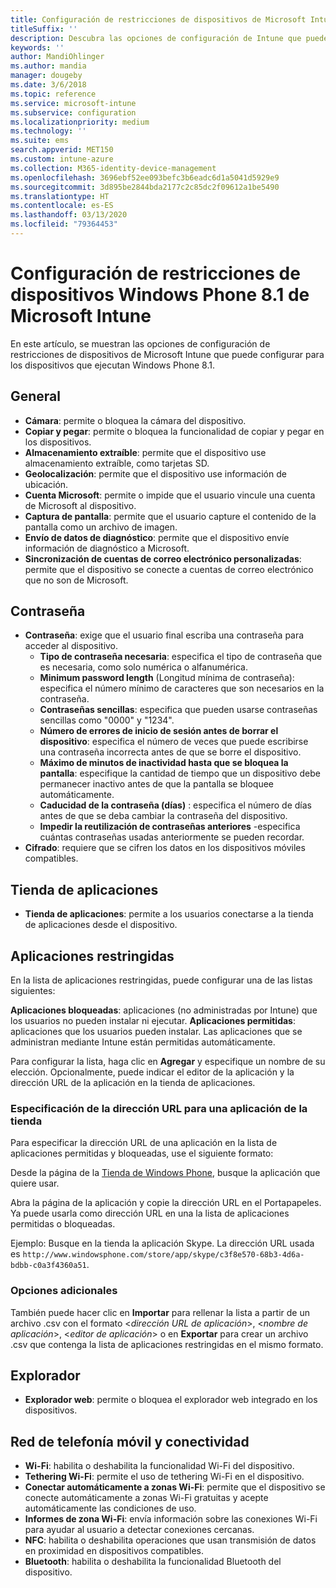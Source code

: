 ```yaml
---
title: Configuración de restricciones de dispositivos de Microsoft Intune para Windows Phone 8.1
titleSuffix: ''
description: Descubra las opciones de configuración de Intune que puede usar para controlar la funcionalidad y la configuración de los dispositivos que ejecutan Windows Phone 8.1.
keywords: ''
author: MandiOhlinger
ms.author: mandia
manager: dougeby
ms.date: 3/6/2018
ms.topic: reference
ms.service: microsoft-intune
ms.subservice: configuration
ms.localizationpriority: medium
ms.technology: ''
ms.suite: ems
search.appverid: MET150
ms.custom: intune-azure
ms.collection: M365-identity-device-management
ms.openlocfilehash: 3696ebf52ee093befc3b6eadc6d1a5041d5929e9
ms.sourcegitcommit: 3d895be2844bda2177c2c85dc2f09612a1be5490
ms.translationtype: HT
ms.contentlocale: es-ES
ms.lasthandoff: 03/13/2020
ms.locfileid: "79364453"
---
```

# <a name="microsoft-intune-windows-phone-81-device-restriction-settings"></a>Configuración de restricciones de dispositivos Windows Phone 8.1 de Microsoft Intune



En este artículo, se muestran las opciones de configuración de restricciones de dispositivos de Microsoft Intune que puede configurar para los dispositivos que ejecutan Windows Phone 8.1.


## <a name="general"></a>General

- **Cámara**: permite o bloquea la cámara del dispositivo.
- **Copiar y pegar**: permite o bloquea la funcionalidad de copiar y pegar en los dispositivos.
- **Almacenamiento extraíble**: permite que el dispositivo use almacenamiento extraíble, como tarjetas SD.
- **Geolocalización**: permite que el dispositivo use información de ubicación.
- **Cuenta Microsoft**: permite o impide que el usuario vincule una cuenta de Microsoft al dispositivo.
- **Captura de pantalla**: permite que el usuario capture el contenido de la pantalla como un archivo de imagen.
- **Envío de datos de diagnóstico**: permite que el dispositivo envíe información de diagnóstico a Microsoft.
- **Sincronización de cuentas de correo electrónico personalizadas**: permite que el dispositivo se conecte a cuentas de correo electrónico que no son de Microsoft.

## <a name="password"></a>Contraseña

- **Contraseña**: exige que el usuario final escriba una contraseña para acceder al dispositivo.
  - **Tipo de contraseña necesaria**: especifica el tipo de contraseña que es necesaria, como solo numérica o alfanumérica.
  - **Minimum password length** (Longitud mínima de contraseña): especifica el número mínimo de caracteres que son necesarios en la contraseña.
  - **Contraseñas sencillas**: especifica que pueden usarse contraseñas sencillas como "0000" y "1234".
  - **Número de errores de inicio de sesión antes de borrar el dispositivo**: especifica el número de veces que puede escribirse una contraseña incorrecta antes de que se borre el dispositivo.
  - **Máximo de minutos de inactividad hasta que se bloquea la pantalla**: especifique la cantidad de tiempo que un dispositivo debe permanecer inactivo antes de que la pantalla se bloquee automáticamente.
  - **Caducidad de la contraseña (días)** : especifica el número de días antes de que se deba cambiar la contraseña del dispositivo.
  - **Impedir la reutilización de contraseñas anteriores** -especifica cuántas contraseñas usadas anteriormente se pueden recordar.
- **Cifrado**: requiere que se cifren los datos en los dispositivos móviles compatibles.

## <a name="app-store"></a>Tienda de aplicaciones

- **Tienda de aplicaciones**: permite a los usuarios conectarse a la tienda de aplicaciones desde el dispositivo.

## <a name="restricted-apps"></a>Aplicaciones restringidas

En la lista de aplicaciones restringidas, puede configurar una de las listas siguientes:

**Aplicaciones bloqueadas**: aplicaciones (no administradas por Intune) que los usuarios no pueden instalar ni ejecutar.
**Aplicaciones permitidas**: aplicaciones que los usuarios pueden instalar. Las aplicaciones que se administran mediante Intune están permitidas automáticamente.

Para configurar la lista, haga clic en **Agregar** y especifique un nombre de su elección. Opcionalmente, puede indicar el editor de la aplicación y la dirección URL de la aplicación en la tienda de aplicaciones.

### <a name="how-to-specify-the-url-to-an-app-in-the-store"></a>Especificación de la dirección URL para una aplicación de la tienda

Para especificar la dirección URL de una aplicación en la lista de aplicaciones permitidas y bloqueadas, use el siguiente formato:

Desde la página de la [Tienda de Windows Phone](https://www.microsoft.com/store/apps/windows-phone), busque la aplicación que quiere usar.

Abra la página de la aplicación y copie la dirección URL en el Portapapeles. Ya puede usarla como dirección URL en una la lista de aplicaciones permitidas o bloqueadas.

Ejemplo: Busque en la tienda la aplicación Skype. La dirección URL usada es `http://www.windowsphone.com/store/app/skype/c3f8e570-68b3-4d6a-bdbb-c0a3f4360a51`.



### <a name="additional-options"></a>Opciones adicionales

También puede hacer clic en **Importar** para rellenar la lista a partir de un archivo .csv con el formato <*dirección URL de aplicación*>, <*nombre de aplicación*>, <*editor de aplicación*> o en **Exportar** para crear un archivo .csv que contenga la lista de aplicaciones restringidas en el mismo formato.


## <a name="browser"></a>Explorador

- **Explorador web**: permite o bloquea el explorador web integrado en los dispositivos.

## <a name="cellular-and-connectivity"></a>Red de telefonía móvil y conectividad

- **Wi-Fi**: habilita o deshabilita la funcionalidad Wi-Fi del dispositivo.
- **Tethering Wi-Fi**: permite el uso de tethering Wi-Fi en el dispositivo.
- **Conectar automáticamente a zonas Wi-Fi**: permite que el dispositivo se conecte automáticamente a zonas Wi-Fi gratuitas y acepte automáticamente las condiciones de uso.
- **Informes de zona Wi-Fi**: envía información sobre las conexiones Wi-Fi para ayudar al usuario a detectar conexiones cercanas.
- **NFC**: habilita o deshabilita operaciones que usan transmisión de datos en proximidad en dispositivos compatibles.
- **Bluetooth**: habilita o deshabilita la funcionalidad Bluetooth del dispositivo.
